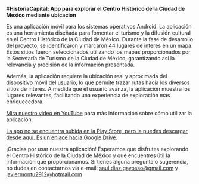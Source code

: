 #**HistoriaCapital: App para explorar el Centro Historico de la Ciudad de Mexico mediante ubicacion**

Es una aplicación móvil para los sistemas operativos Android. La aplicación es una herramienta diseñada para fomentar el turismo y la difusión cultural en el Centro Histórico de la Ciudad de México. Durante la fase de desarrollo del proyecto, se identificaron y marcaron 44 lugares de interés en un mapa. Estos sitios fueron seleccionados utilizando los mapas proporcionados por la Secretaría de Turismo de la Ciudad de México, garantizando así la relevancia y precisión de la información presentada.

Además, la aplicación requiere la ubicación real y aproximada del dispositivo móvil del usuario, lo que permite trazar rutas hacia los diversos sitios de interés. A medida que el usuario avanza, la aplicación muestra los lugares relevantes, facilitando una experiencia de exploración más enriquecedora.

[Mira nuestro video en YouTube](https://youtu.be/2J83frje3O8) para más información sobre cómo utilizar la aplicación.

[La app no se encuentra subida en la Play Store, pero la puedes descargar desde aquí. Es un enlace hacia Google Drive.](https://drive.google.com/file/d/1HeN6xLzCxbXcArDZ66YDYSZ_wOcSxWkv/view?usp=sharing)

¡Gracias por usar nuestra aplicación! Esperamos que disfrutes explorando el Centro Histórico de la Ciudad de México y que encuentres útil la información que proporcionamos. Si tienes alguna pregunta o sugerencia, no dudes en contactarnos vía e-mail: [saul.diaz.gayosso@gmail.com](mailto:saul.diaz.gayosso@gmail.com) y [javiermontu2912@hotmail.com](mailto:javiermontu2912@hotmail.com)

